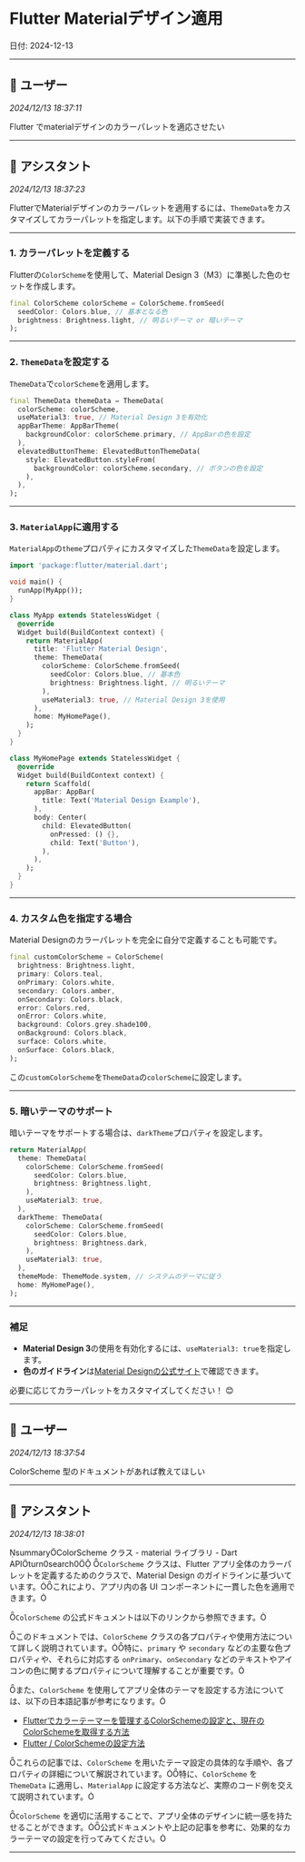 # Flutter Materialデザイン適用

日付: 2024-12-13

---

## 👤 ユーザー
*2024/12/13 18:37:11*

Flutter でmaterialデザインのカラーパレットを適応させたい

---

## 🤖 アシスタント
*2024/12/13 18:37:23*

FlutterでMaterialデザインのカラーパレットを適用するには、`ThemeData`をカスタマイズしてカラーパレットを指定します。以下の手順で実装できます。

---

### 1. **カラーパレットを定義する**
Flutterの`ColorScheme`を使用して、Material Design 3（M3）に準拠した色のセットを作成します。

```dart
final ColorScheme colorScheme = ColorScheme.fromSeed(
  seedColor: Colors.blue, // 基本となる色
  brightness: Brightness.light, // 明るいテーマ or 暗いテーマ
);
```

---

### 2. **`ThemeData`を設定する**
`ThemeData`で`colorScheme`を適用します。

```dart
final ThemeData themeData = ThemeData(
  colorScheme: colorScheme,
  useMaterial3: true, // Material Design 3を有効化
  appBarTheme: AppBarTheme(
    backgroundColor: colorScheme.primary, // AppBarの色を設定
  ),
  elevatedButtonTheme: ElevatedButtonThemeData(
    style: ElevatedButton.styleFrom(
      backgroundColor: colorScheme.secondary, // ボタンの色を設定
    ),
  ),
);
```

---

### 3. **`MaterialApp`に適用する**
`MaterialApp`の`theme`プロパティにカスタマイズした`ThemeData`を設定します。

```dart
import 'package:flutter/material.dart';

void main() {
  runApp(MyApp());
}

class MyApp extends StatelessWidget {
  @override
  Widget build(BuildContext context) {
    return MaterialApp(
      title: 'Flutter Material Design',
      theme: ThemeData(
        colorScheme: ColorScheme.fromSeed(
          seedColor: Colors.blue, // 基本色
          brightness: Brightness.light, // 明るいテーマ
        ),
        useMaterial3: true, // Material Design 3を使用
      ),
      home: MyHomePage(),
    );
  }
}

class MyHomePage extends StatelessWidget {
  @override
  Widget build(BuildContext context) {
    return Scaffold(
      appBar: AppBar(
        title: Text('Material Design Example'),
      ),
      body: Center(
        child: ElevatedButton(
          onPressed: () {},
          child: Text('Button'),
        ),
      ),
    );
  }
}
```

---

### 4. **カスタム色を指定する場合**
Material Designのカラーパレットを完全に自分で定義することも可能です。

```dart
final customColorScheme = ColorScheme(
  brightness: Brightness.light,
  primary: Colors.teal,
  onPrimary: Colors.white,
  secondary: Colors.amber,
  onSecondary: Colors.black,
  error: Colors.red,
  onError: Colors.white,
  background: Colors.grey.shade100,
  onBackground: Colors.black,
  surface: Colors.white,
  onSurface: Colors.black,
);
```

この`customColorScheme`を`ThemeData`の`colorScheme`に設定します。

---

### 5. **暗いテーマのサポート**
暗いテーマをサポートする場合は、`darkTheme`プロパティを設定します。

```dart
return MaterialApp(
  theme: ThemeData(
    colorScheme: ColorScheme.fromSeed(
      seedColor: Colors.blue,
      brightness: Brightness.light,
    ),
    useMaterial3: true,
  ),
  darkTheme: ThemeData(
    colorScheme: ColorScheme.fromSeed(
      seedColor: Colors.blue,
      brightness: Brightness.dark,
    ),
    useMaterial3: true,
  ),
  themeMode: ThemeMode.system, // システムのテーマに従う
  home: MyHomePage(),
);
```

---

### 補足
- **Material Design 3**の使用を有効化するには、`useMaterial3: true`を指定します。
- **色のガイドライン**は[Material Designの公式サイト](https://m3.material.io/)で確認できます。

必要に応じてカラーパレットをカスタマイズしてください！ 😊

---

## 👤 ユーザー
*2024/12/13 18:37:54*

ColorScheme 型のドキュメントがあれば教えてほしい

---

## 🤖 アシスタント
*2024/12/13 18:38:01*

summaryColorScheme クラス - material ライブラリ - Dart APIturn0search0
`ColorScheme` クラスは、Flutter アプリ全体のカラーパレットを定義するためのクラスで、Material Design のガイドラインに基づいています。これにより、アプリ内の各 UI コンポーネントに一貫した色を適用できます。

`ColorScheme` の公式ドキュメントは以下のリンクから参照できます。

このドキュメントでは、`ColorScheme` クラスの各プロパティや使用方法について詳しく説明されています。特に、`primary` や `secondary` などの主要な色プロパティや、それらに対応する `onPrimary`、`onSecondary` などのテキストやアイコンの色に関するプロパティについて理解することが重要です。

また、`ColorScheme` を使用してアプリ全体のテーマを設定する方法については、以下の日本語記事が参考になります。

- [Flutterでカラーテーマーを管理するColorSchemeの設定と、現在のColorSchemeを取得する方法](https://www.sukerou.com/2024/07/fluttercolorschemecolorscheme.html)
- [Flutter / ColorSchemeの設定方法](https://zenn.dev/gen_kk/articles/cc538ffa392922)

これらの記事では、`ColorScheme` を用いたテーマ設定の具体的な手順や、各プロパティの詳細について解説されています。特に、`ColorScheme` を `ThemeData` に適用し、`MaterialApp` に設定する方法など、実際のコード例を交えて説明されています。

`ColorScheme` を適切に活用することで、アプリ全体のデザインに統一感を持たせることができます。公式ドキュメントや上記の記事を参考に、効果的なカラーテーマの設定を行ってみてください。

---
